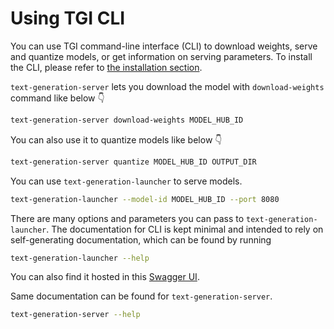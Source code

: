 # Using TGI CLI

You can use TGI command-line interface (CLI) to download weights, serve and quantize models, or get information on serving parameters. To install the CLI, please refer to [the installation section](../installation#install-cli).

`text-generation-server` lets you download the model with `download-weights` command like below 👇 

```bash
text-generation-server download-weights MODEL_HUB_ID
```

You can also use it to quantize models like below 👇 

```bash
text-generation-server quantize MODEL_HUB_ID OUTPUT_DIR 
```

You can use `text-generation-launcher` to serve models. 

```bash
text-generation-launcher --model-id MODEL_HUB_ID --port 8080
```

There are many options and parameters you can pass to `text-generation-launcher`. The documentation for CLI is kept minimal and intended to rely on self-generating documentation, which can be found by running 

```bash
text-generation-launcher --help
``` 

You can also find it hosted in this [Swagger UI](https://huggingface.github.io/text-generation-inference/).

Same documentation can be found for `text-generation-server`.

```bash
text-generation-server --help
```
